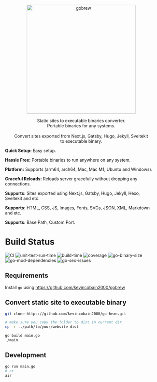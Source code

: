 <p align="center">
  <a href="https://github.com/kevincobain2000/go-hexe">
    <img alt="gobrew" src="https://imgur.com/pCMsDyq.png" width="360">
  </a>
</p>
<p align="center">
  Static sites to executable binaries converter.
  <br>
  Portable binaries for any systems.
  <br>
  <br>
  Convert sites exported from Next.js, Gatsby, Hugo, Jekyll, Sveltekit
  <br>
  to executable binary.
</p>

**Quick Setup:** Easy setup.

**Hassle Free:** Portable binaries to run anywhere on any system.

**Platform:** Supports (arm64, arch64, Mac, Mac M1, Ubuntu and Windows).

**Graceful Reloads:** Reloads server gracefully without dropping any connections.

**Supports:** Sites exported using Next.js, Gatsby, Hugo, Jekyll, Hexo, Sveltekit and etc.

**Supports:** HTML, CSS, JS, Images, Fonts, SVGs, JSON, XML, Markdown and etc.

**Supports:** Base Path, Custom Port.

# Build Status

![CI](https://github.com/kevincobain2000/go-hexe/actions/workflows/build.yml/badge.svg)
![unit-test-run-time](https://coveritup.app/badge?org=kevincobain2000&repo=go-hexe&type=unit-test-run-time&branch=master)
![build-time](https://coveritup.app/badge?org=kevincobain2000&repo=go-hexe&type=build-time&branch=master)
![coverage](https://coveritup.app/badge?org=kevincobain2000&repo=go-hexe&type=coverage&branch=master)
![go-binary-size](https://coveritup.app/badge?org=kevincobain2000&repo=go-hexe&type=go-binary-size&branch=master)
![go-mod-dependencies](https://coveritup.app/badge?org=kevincobain2000&repo=go-hexe&type=go-mod-dependencies&branch=master)
![go-sec-issues](https://coveritup.app/badge?org=kevincobain2000&repo=go-hexe&type=go-sec-issues&branch=master)




## Requirements

Install `go` using https://github.com/kevincobain2000/gobrew


## Convert static site to executable binary

```sh
git clone https://github.com/kevincobain2000/go-hexe.git

# make sure you copy the folder to dist in current dir
cp -r ../path/to/your/website dist

go build main.go
./main
```

## Development

```sh
go run main.go
# or
air
```
